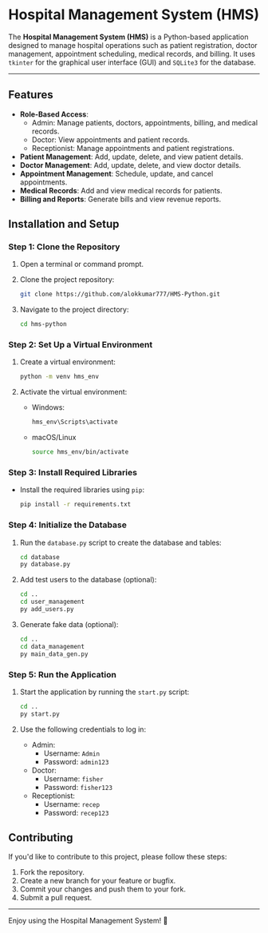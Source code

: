 # Hospital Management System (HMS)

The **Hospital Management System (HMS)** is a Python-based application designed to manage hospital operations such as patient registration, doctor management, appointment scheduling, medical records, and billing. It uses `tkinter` for the graphical user interface (GUI) and `SQLite3` for the database.

---

## Features

- **Role-Based Access**:
  - Admin: Manage patients, doctors, appointments, billing, and medical records.
  - Doctor: View appointments and patient records.
  - Receptionist: Manage appointments and patient registrations.
- **Patient Management**: Add, update, delete, and view patient details.
- **Doctor Management**: Add, update, delete, and view doctor details.
- **Appointment Management**: Schedule, update, and cancel appointments.
- **Medical Records**: Add and view medical records for patients.
- **Billing and Reports**: Generate bills and view revenue reports.

## Installation and Setup

### Step 1: Clone the Repository

1. Open a terminal or command prompt.
2. Clone the project repository:

   ```bash
   git clone https://github.com/alokkumar777/HMS-Python.git
   ```

3. Navigate to the project directory:
   ```bash
   cd hms-python
   ```

### Step 2: Set Up a Virtual Environment

1. Create a virtual environment:

   ```bash
   python -m venv hms_env
   ```

2. Activate the virtual environment:
   - Windows:
     ```bash
     hms_env\Scripts\activate
     ```
   - macOS/Linux
     ```bash
     source hms_env/bin/activate
     ```

### Step 3: Install Required Libraries

- Install the required libraries using `pip`:

  ```bash
  pip install -r requirements.txt
  ```

### Step 4: Initialize the Database

1. Run the `database.py` script to create the database and tables:

   ```bash
   cd database
   py database.py
   ```

2. Add test users to the database (optional):
   ```bash
   cd ..
   cd user_management
   py add_users.py
   ```
3. Generate fake data (optional):
   ```bash
   cd ..
   cd data_management
   py main_data_gen.py
   ```

### Step 5: Run the Application

1. Start the application by running the `start.py` script:

   ```bash
   cd ..
   py start.py
   ```

2. Use the following credentials to log in:
   - Admin:
     - Username: `Admin`
     - Password: `admin123`
   - Doctor:
     - Username: `fisher`
     - Password: `fisher123`
   - Receptionist:
     - Username: `recep`
     - Password: `recep123`

## Contributing

If you'd like to contribute to this project, please follow these steps:

1. Fork the repository.
2. Create a new branch for your feature or bugfix.
3. Commit your changes and push them to your fork.
4. Submit a pull request.

---

Enjoy using the Hospital Management System! 🏥
